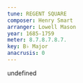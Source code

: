 ```yaml
---
tune: REGENT SQUARE
composer: Henry Smart
arranger: Lowell Mason
year: 1685-1759
meter: 8.7.8.7.8.7.
key: B♭ Major
anacrusis: 0
---
```

undefined